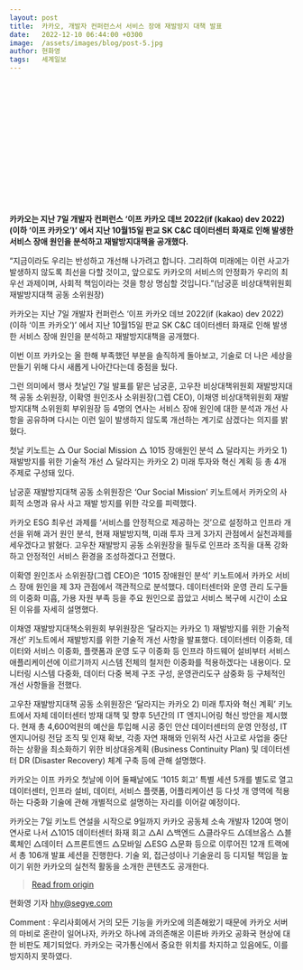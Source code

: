 ```yaml
---
layout: post
title:  카카오, 개발자 컨퍼런스서 서비스 장애 재발방지 대책 발표
date:   2022-12-10 06:44:00 +0300
image:  /assets/images/blog/post-5.jpg
author: 현화영
tags:   세계일보  
---
```

<br><br><br><br><br><br><br><br><br><br><br><br><br>

**카카오는 지난 7일 개발자 컨퍼런스 ‘이프 카카오 데브 2022(if (kakao) dev 2022) (이하 ‘이프 카카오’)’ 에서 지난 10월15일 판교 SK C&C 데이터센터 화재로 인해 발생한 서비스 장애 원인을 분석하고 재발방지대책을 공개했다.**

“지금이라도 우리는 반성하고 개선해 나가려고 합니다. 그리하여 미래에는 이런 사고가 발생하지 않도록 최선을 다할 것이고, 앞으로도 카카오의 서비스의 안정화가 우리의 최우선 과제이며, 사회적 책임이라는 것을 항상 명심할 것입니다.”(남궁훈 비상대책위원회 재발방지대책 공동 소위원장)
 
카카오는 지난 7일 개발자 컨퍼런스 ‘이프 카카오 데브 2022(if (kakao) dev 2022) (이하 ‘이프 카카오’)’ 에서 지난 10월15일 판교 SK C&C 데이터센터 화재로 인해 발생한 서비스 장애 원인을 분석하고 재발방지대책을 공개했다.
 
이번 이프 카카오는 올 한해 부족했던 부분을 솔직하게 돌아보고, 기술로 더 나은 세상을 만들기 위해 다시 새롭게 나아간다는데 중점을 뒀다.
 
그런 의미에서 행사 첫날인 7일 발표를 맡은 남궁훈, 고우찬 비상대책위원회 재발방지대책 공동 소위원장, 이확영 원인조사 소위원장(그렙 CEO), 이채영 비상대책위원회 재발방지대책 소위원회 부위원장 등 4명의 연사는 서비스 장애 원인에 대한 분석과 개선 사항을 공유하며 다시는 이런 일이 발생하지 않도록 개선하는 계기로 삼겠다는 의지를 밝혔다.
 
첫날 키노트는 △ Our Social Mission △ 1015 장애원인 분석 △ 달라지는 카카오 1) 재발방지를 위한 기술적 개선 △ 달라지는 카카오 2) 미래 투자와 혁신 계획 등 총 4개 주제로 구성돼 있다.
 
남궁훈 재발방지대책 공동 소위원장은 ‘Our Social Mission’ 키노트에서 카카오의 사회적 소명과 유사 사고 재발 방지를 위한 각오를 피력했다. 
 
카카오 ESG 최우선 과제를 ‘서비스를 안정적으로 제공하는 것’으로 설정하고 인프라 개선을 위해 과거 원인 분석, 현재 재발방지책, 미래 투자 크게 3가지 관점에서 실천과제를 세우겠다고 밝혔다. 고우찬 재발방지 공동 소위원장을 필두로 인프라 조직을 대폭 강화하고 안정적인 서비스 환경을 조성하겠다고 전했다.
 
이확영 원인조사 소위원장(그렙 CEO)은 ‘1015 장애원인 분석’ 키노트에서 카카오 서비스 장애 원인을 제 3자 관점에서 객관적으로 분석했다. 데이터센터와 운영 관리 도구들의 이중화 미흡, 가용 자원 부족 등을 주요 원인으로 꼽았고 서비스 복구에 시간이 소요된 이유를 자세히 설명했다.
 
이채영 재발방지대책소위원회 부위원장은 ‘달라지는 카카오 1) 재발방지를 위한 기술적 개선’ 키노트에서 재발방지를 위한 기술적 개선 사항을 발표했다. 데이터센터 이중화, 데이터와 서비스 이중화, 플랫폼과 운영 도구 이중화 등 인프라 하드웨어 설비부터 서비스 애플리케이션에 이르기까지 시스템 전체의 철저한 이중화를 적용하겠다는 내용이다. 모니터링 시스템 다중화, 데이터 다중 복제 구조 구성, 운영관리도구 삼중화 등 구체적인 개선 사항들을 전했다.
 
고우찬 재발방지대책 공동 소위원장은 ‘달라지는 카카오 2) 미래 투자와 혁신 계획’ 키노트에서 자체 데이터센터 방재 대책 및 향후 5년간의 IT 엔지니어링 혁신 방안을 제시했다. 현재 총 4,600억원의 예산을 투입해 시공 중인 안산 데이터센터의 운영 안정성, IT 엔지니어링 전담 조직 및 인재 확보, 각종 자연 재해와 인위적 사건 사고로 사업을 중단하는 상황을 최소화하기 위한 비상대응계획 (Business Continuity Plan) 및 데이터센터 DR (Disaster Recovery) 체계 구축 등에 관해 설명했다.
 
카카오는 이프 카카오 첫날에 이어 둘째날에도 ‘1015 회고’ 특별 세션 5개를 별도로 열고 데이터센터, 인프라 설비, 데이터, 서비스 플랫폼, 어플리케이션 등 다섯 개 영역에 적용하는 다중화 기술에 관해 개별적으로 설명하는 자리를 이어갈 예정이다.
 
카카오는 7일 키노트 연설을 시작으로 9일까지 카카오 공동체 소속 개발자 120여 명이 연사로 나서 △1015 데이터센터 화재 회고 △AI △백엔드 △클라우드 △데브옵스 △블록체인 △데이터 △프론트엔드 △모바일 △ESG △문화 등으로 이루어진 12개 트랙에서 총 106개 발표 세션을 진행한다. 기술 외, 접근성이나 기술윤리 등 디지털 책임을 높이기 위한 카카오의 실천적 활동을 소개한 콘텐츠도 공개한다.

> <a href="https://n.news.naver.com/mnews/article/022/0003762997?sid=105">Read from origin</a>

현화영 기자 hhy@segye.com

Comment : 우리사회에서 거의 모든 기능을 카카오에 의존해왔기 때문에 카카오 서버의 마비로 혼란이 일어나자, 카카오 하나에 과의존해온 이른바 카카오 공화국 현상에 대한 비판도 제기되었다. 카카오는 국가통신에서 중요한 위치를 차지하고 있음에도, 이를 방지하지 못하였다.